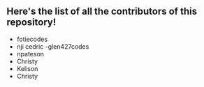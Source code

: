 ## Here's the list of all the contributors of  this repository!

- fotiecodes
- nji cedric
-glen427codes 
- npateson
- Christy
- Kelison
- Christy

